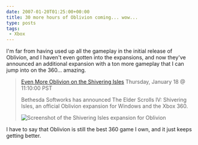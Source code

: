 ```yaml
---
date: 2007-01-20T01:25:00+00:00
title: 30 more hours of Oblivion coming... wow...
type: posts
tags:
 - Xbox
---
```

I'm far from having used up all the gameplay in the initial release of Oblivion, and I haven't even gotten into the expansions, and now they've announced an additional expansion with a ton more gameplay that I can jump into on the 360... amazing.

> [Even More Oblivion on the Shivering Isles](https://news.digitaltrends.com/article12115.html)
> Thursday, January 18 @ 11:10:00 PST
>
> Bethesda Softworks has announced The Elder Scrolls IV: Shivering Isles, an official Oblivion expansion for Windows and the Xbox 360.
>
> ![Screenshot of the Shivering Isles expansion for Oblivion](/images/ShiveringIsles.jpg)

I have to say that Oblivion is still the best 360 game I own, and it just keeps getting better.
